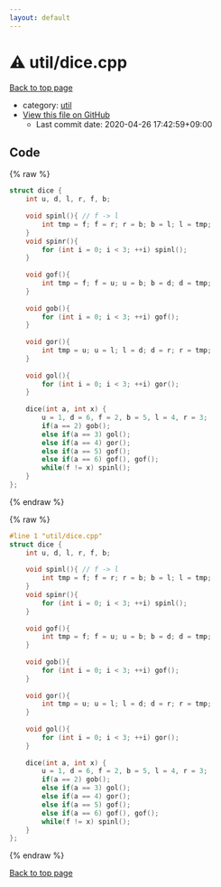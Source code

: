 ```yaml
---
layout: default
---
```


<!-- mathjax config similar to math.stackexchange -->
<script type="text/javascript" async
  src="https://cdnjs.cloudflare.com/ajax/libs/mathjax/2.7.5/MathJax.js?config=TeX-MML-AM_CHTML">
</script>
<script type="text/x-mathjax-config">
  MathJax.Hub.Config({
    TeX: { equationNumbers: { autoNumber: "AMS" }},
    tex2jax: {
      inlineMath: [ ['$','$'] ],
      processEscapes: true
    },
    "HTML-CSS": { matchFontHeight: false },
    displayAlign: "left",
    displayIndent: "2em"
  });
</script>

<script type="text/javascript" src="https://cdnjs.cloudflare.com/ajax/libs/jquery/3.4.1/jquery.min.js"></script>
<script src="https://cdn.jsdelivr.net/npm/jquery-balloon-js@1.1.2/jquery.balloon.min.js" integrity="sha256-ZEYs9VrgAeNuPvs15E39OsyOJaIkXEEt10fzxJ20+2I=" crossorigin="anonymous"></script>
<script type="text/javascript" src="../../assets/js/copy-button.js"></script>
<link rel="stylesheet" href="../../assets/css/copy-button.css" />


# :warning: util/dice.cpp

<a href="../../index.html">Back to top page</a>

* category: <a href="../../index.html#05c7e24700502a079cdd88012b5a76d3">util</a>
* <a href="{{ site.github.repository_url }}/blob/master/util/dice.cpp">View this file on GitHub</a>
    - Last commit date: 2020-04-26 17:42:59+09:00




## Code

<a id="unbundled"></a>
{% raw %}
```cpp
struct dice {
    int u, d, l, r, f, b;
 
    void spinl(){ // f -> l
        int tmp = f; f = r; r = b; b = l; l = tmp;
    }
    void spinr(){
        for (int i = 0; i < 3; ++i) spinl();
    }
 
    void gof(){
        int tmp = f; f = u; u = b; b = d; d = tmp;
    }
 
    void gob(){
        for (int i = 0; i < 3; ++i) gof();
    }
 
    void gor(){
        int tmp = u; u = l; l = d; d = r; r = tmp;
    }
 
    void gol(){
        for (int i = 0; i < 3; ++i) gor();
    }
 
    dice(int a, int x) {
        u = 1, d = 6, f = 2, b = 5, l = 4, r = 3;
        if(a == 2) gob();
        else if(a == 3) gol();
        else if(a == 4) gor();
        else if(a == 5) gof();
        else if(a == 6) gof(), gof();
        while(f != x) spinl();
    }
};
```
{% endraw %}

<a id="bundled"></a>
{% raw %}
```cpp
#line 1 "util/dice.cpp"
struct dice {
    int u, d, l, r, f, b;
 
    void spinl(){ // f -> l
        int tmp = f; f = r; r = b; b = l; l = tmp;
    }
    void spinr(){
        for (int i = 0; i < 3; ++i) spinl();
    }
 
    void gof(){
        int tmp = f; f = u; u = b; b = d; d = tmp;
    }
 
    void gob(){
        for (int i = 0; i < 3; ++i) gof();
    }
 
    void gor(){
        int tmp = u; u = l; l = d; d = r; r = tmp;
    }
 
    void gol(){
        for (int i = 0; i < 3; ++i) gor();
    }
 
    dice(int a, int x) {
        u = 1, d = 6, f = 2, b = 5, l = 4, r = 3;
        if(a == 2) gob();
        else if(a == 3) gol();
        else if(a == 4) gor();
        else if(a == 5) gof();
        else if(a == 6) gof(), gof();
        while(f != x) spinl();
    }
};

```
{% endraw %}

<a href="../../index.html">Back to top page</a>

